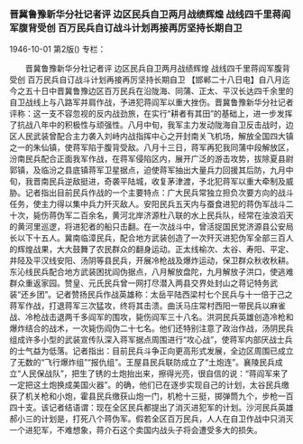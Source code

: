 ### 晋冀鲁豫新华分社记者评  边区民兵自卫两月战绩辉煌  战线四千里蒋阎军腹背受创  百万民兵自订战斗计划再接再厉坚持长期自卫

1946-10-01
第2版()
专栏：

　　晋冀鲁豫新华分社记者评
    边区民兵自卫两月战绩辉煌
    战线四千里蒋阎军腹背受创
    百万民兵自订战斗计划再接再厉坚持长期自卫
    【邯郸二十八日电】自八月迄今之五十日中晋冀鲁豫边区百万民兵在沿陇海、同蒲、正太、平汉长达四千余里的自卫战线上与八路军并肩作战，予进犯蒋阎军以重大挫伤。晋冀鲁豫新华分社记者评称：这一支不容忽视的反内战劲旅，在实行“耕者有其田”的基础上，进一步发挥了抗战八年中的积极性与顽强性。八月中旬，我军主力发动陇海自卫反击战时，边区人民武装曾配合主力袭入刘峙内战指挥中心之开封南关飞机场，解放全国四大镇之一的朱仙镇，使蒋军陷于腹背受敌。八月十三日，蒋军再犯我同蒲中段解放区，汾南民兵配合正面我军作战，在蒋军侵陷区内，展开广泛的游击攻势，拔除夏县尉郭镇，及临汾之县底镇蒋军卫星据点，迫使蒋军抽出大量兵力回援其后防，九月中旬，我晋南民兵逆敌挺进，奇袭平陆城，收复茅津渡，予北犯蒋军以重大牵制及威胁。记者指出目前民兵作战的一个主要特点：广大民兵常独立担负次要方向的战斗任务，使主力得以集中兵力歼灭敌人。安阳民兵五天内与蚕食进犯的蒋伪军战斗二十次，毙伤蒋伪军二百余名，黄河北岸济源杜八联的水上民兵队，经常在浊浪滔天的黄河里巡逻，将进犯者的船只击翻。在一次战斗中，曾活捉国民党济源县公安局长以下十五人。冀南临漳民兵，配合地方武装创造了一次歼灭进犯伪军全部三百人的辉煌战果，大大鼓舞了农民群众的翻身运动。正太线榆次、太谷、寿阳、平定、井陉及平汉线安阳、汤阴等县民兵，开展冷枪战及爆炸运动，保卫群众秋收秋耕。东沁线民兵配合地方武装困扰阎伪据点，八月解放盘陀，九月解放子洪口，使逃难群众重返家园。赞皇、元氏民兵曾一网打尽潜入两县交界处封山之蒋记特务武装“还乡团”。记者赞扬民兵作战英雄称：太岳平陆西梁村七个民兵与十一倍于己之蒋军作战，打退蒋军三次猛攻，终将其击溃。曲沃马庄常村西阳一带民兵以麻雀战、冷枪战击退两千多阎军的围攻，毙伤阎军三十八名。洪洞民兵英雄创造冷枪和爆炸结合的战术，一次毙伤阎伪二十七名。他们还特别注意了政治作战，汤阴民兵组成许多小型的武装宣传队深入蒋军据点周围进行“攻心战”，使蒋军内部厌战士兵的士气益为低落。记者指出：目前民兵斗争正向更高形式发展，全边区周围已成立了无数的“飞行爆炸组”“报仇组”。王屋县民兵联防成立了“土炮连”。襄陵民兵成立“人民保战队”，把生了锈的土炮抬出来，擦得光亮，很自信的说：“蒋阎军来了一定把这土炮换成美国火器”。的确，他们已在逐步实现自己的计划，太谷民兵缴获了机关枪和小炮，霍县民兵缴获山炮一门，机枪十三挺，掷弹筒九个，步枪一百四十支。该记者结语谓：现在全区民兵都提出了消灭进犯军的计划。沙河民兵英雄郝小三的计划是，打死八个蒋伪军。假若全区百万民兵，人人在自卫作战中只消灭一个进犯军，不难想象，蒋介石这个卖国内战头子将会遭受多大的损失。
